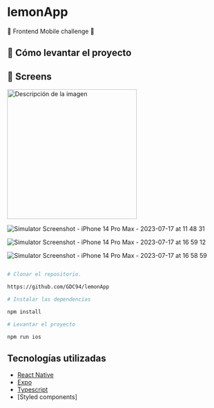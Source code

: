 # lemonApp
🍋 Frontend Mobile challenge 🍋

## 🕺 Cómo levantar el proyecto

## 📲 Screens
<img src="[ruta_de_la_imagen.png](https://github.com/GDC94/lemonApp/assets/70720945/f4fb39a0-7b34-4ec9-8e43-0ffe1cfcc0ae)" alt="Descripción de la imagen" width="300px">


![Simulator Screenshot - iPhone 14 Pro Max - 2023-07-17 at 11 48 31](https://github.com/GDC94/lemonApp/assets/70720945/8d8767d4-8836-4100-974e-27ec1cc97e1c)

![Simulator Screenshot - iPhone 14 Pro Max - 2023-07-17 at 16 59 12](https://github.com/GDC94/lemonApp/assets/70720945/704ecc66-a8de-4a82-b11f-15bf49a7227b)

![Simulator Screenshot - iPhone 14 Pro Max - 2023-07-17 at 16 58 59](https://github.com/GDC94/lemonApp/assets/70720945/f4e70a7f-2d6e-4d46-bede-2fa77b1caa9b)

```bash

# Clonar el repositorio.

https://github.com/GDC94/lemonApp

# Instalar las dependencias

npm install

# Levantar el proyecto

npm run ios

```

## Tecnologías utilizadas

- [React Native]()
- [Expo]()
- [Typescript](https://www.typescriptlang.org)
- [Styled components]
